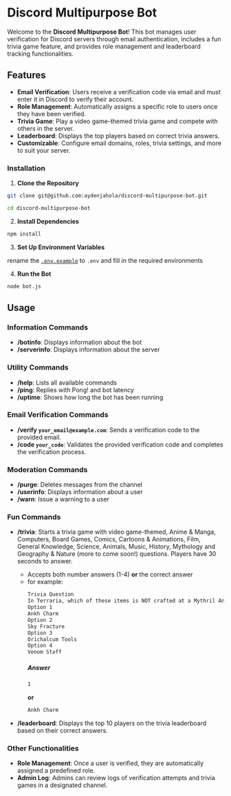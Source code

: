 # Discord Multipurpose Bot

Welcome to the **Discord Multipurpose Bot**! This bot manages user verification for Discord servers through email authentication, includes a fun trivia game feature, and provides role management and leaderboard tracking functionalities.

## Features

- **Email Verification**: Users receive a verification code via email and must enter it in Discord to verify their account.
- **Role Management**: Automatically assigns a specific role to users once they have been verified.
- **Trivia Game**: Play a video game-themed trivia game and compete with others in the server.
- **Leaderboard**: Displays the top players based on correct trivia answers.
- **Customizable**: Configure email domains, roles, trivia settings, and more to suit your server.

### Installation

1. **Clone the Repository**

```sh
git clone git@github.com:aydenjahola/discord-multipurpose-bot.git
```

```sh
cd discord-multipurpose-bot
```

2. **Install Dependencies**

```sh
npm install
```

3. **Set Up Environment Variables**

rename the [`.env.example`](./.env.example) to `.env` and fill in the required environments

4. **Run the Bot**

```sh
node bot.js
```

## Usage

### Information Commands

- **/botinfo**: Displays information about the bot
- **/serverinfo**: Displays information about the server

### Utility Commands

- **/help**: Lists all available commands
- **/ping**: Replies with Pong! and bot latency
- **/uptime**: Shows how long the bot has been running

### Email Verification Commands

- **/verify `your_email@example.com`**: Sends a verification code to the provided email.
- **/code `your_code`**: Validates the provided verification code and completes the verification process.

### Moderation Commands

- **/purge**: Deletes messages from the channel
- **/userinfo**: Displays information about a user
- **/warn**: Issue a warning to a user

### Fun Commands

- **/trivia**: Starts a trivia game with video game-themed, Anime & Manga, Computers, Board Games, Comics, Cartoons & Animations, Film, General Knowledge, Science, Animals, Music, History, Mythology and Geography & Nature (more to come soon!) questions. Players have 30 seconds to answer.

  - Accepts both number answers (1-4) **or** the correct answer
  - for example:
    ```sh
    Trivia Question
    In Terraria, which of these items is NOT crafted at a Mythril Anvil?
    Option 1
    Ankh Charm
    Option 2
    Sky Fracture
    Option 3
    Orichalcum Tools
    Option 4
    Venom Staff
    ```
    ##### **Answer**
    ```sh
    1
    ```
    **or**
    ```sh
    Ankh Charm
    ```

- **/leaderboard**: Displays the top 10 players on the trivia leaderboard based on their correct answers.

### Other Functionalities

- **Role Management**: Once a user is verified, they are automatically assigned a predefined role.
- **Admin Log**: Admins can review logs of verification attempts and trivia games in a designated channel.
